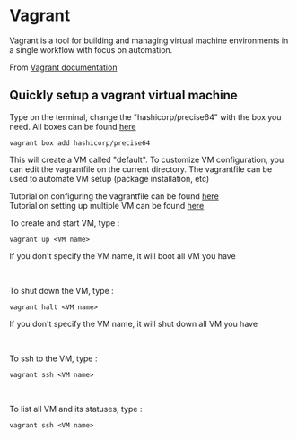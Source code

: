 # Vagrant

Vagrant is a tool for building and managing virtual machine environments in a single workflow with focus on automation.

From [Vagrant documentation](https://www.vagrantup.com/intro/index.html)

## Quickly setup a vagrant virtual machine
Type on the terminal, change the "hashicorp/precise64" with the box you need. All boxes can be found [here](https://vagrantcloud.com/boxes/search)
```
vagrant box add hashicorp/precise64
```
This will create a VM called "default". To customize VM configuration, you can edit the vagrantfile on the current directory. The vagrantfile can be used to automate VM setup (package installation, etc)<br>

Tutorial on configuring the vagrantfile can be found [here](https://www.youtube.com/watch?v=pofWJAHynfU&index=6&list=PLMWwct3_kb-358XZdnN66zb3HaU97DSQ0)<br>
Tutorial on setting up multiple VM can be found [here](https://www.youtube.com/watch?v=RSslFGH1Vjw)

To create and start VM, type :
```
vagrant up <VM name>
```
If you don't specify the VM name, it will boot all VM you have

<br>

To shut down the VM, type :
```
vagrant halt <VM name>
```
If you don't specify the VM name, it will shut down all VM you have

<br>

To ssh to the VM, type :
```
vagrant ssh <VM name>
```

<br>

To list all VM and its statuses, type :
```
vagrant ssh <VM name>
```
